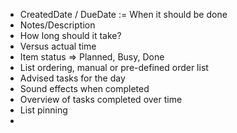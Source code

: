-	CreatedDate / DueDate := When it should be done
-	Notes/Description
-	How long should it take?
-	Versus actual time
-	Item status => Planned, Busy, Done
-	List ordering, manual or pre-defined order list
-	Advised tasks for the day
-	Sound effects when completed
-	Overview of tasks completed over time
-	List pinning
-	